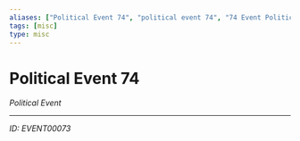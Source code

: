 ```yaml
---
aliases: ["Political Event 74", "political event 74", "74 Event Political"]
tags: [misc]
type: misc
---
```


# Political Event 74

*Political Event*

---
*ID: EVENT00073*
